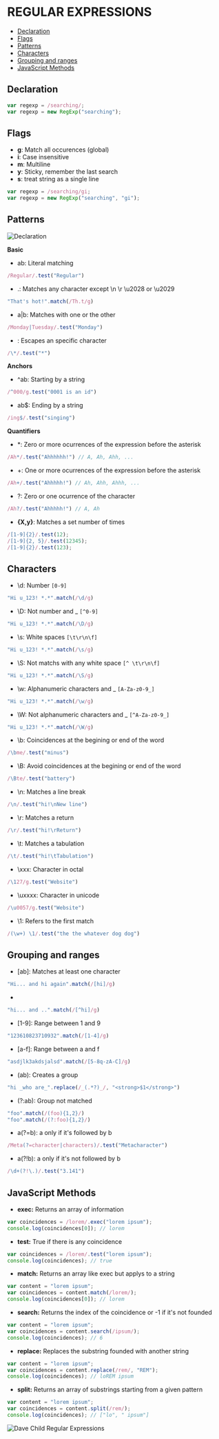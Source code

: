 <h1>REGULAR EXPRESSIONS</h1>

<!-- TOC -->

- [Declaration](#declaration)
- [Flags](#flags)
- [Patterns](#patterns)
- [Characters](#characters)
- [Grouping and ranges](#grouping-and-ranges)
- [JavaScript Methods](#javascript-methods)

<!-- /TOC -->


<!---------------------------------------------------------- DECLARATION ---------------------------------------------------------->
## Declaration
```js
var regexp = /searching/;
var regexp = new RegExp("searching");
```



<!---------------------------------------------------------- FLAGS ---------------------------------------------------------->
## Flags
- **g**: Match all occurences (global)
- **i**: Case insensitive
- **m**: Multiline
- **y**: Sticky, remember the last search
- **s**: treat string as a single line

```javascript
var regexp = /searching/gi;
var regexp = new RegExp("searching", "gi");
```



<!---------------------------------------------------------- PATTERNS ---------------------------------------------------------->
## Patterns

![Declaration](./regularexp.jpeg)

**Basic**
- ab: Literal matching
```js
/Regular/.test("Regular")
```
- .: Matches any character except \n \r \u2028 or \u2029
```js
"That's hot!".match(/Th.t/g)
```
- a|b: Matches with one or the other
```js
/Monday|Tuesday/.test("Monday")
```
- \: Escapes an specific character
```js
/\*/.test("*")
```
**Anchors**
- ^ab: Starting by a string
```js
/^000/g.test("0001 is an id")
```
- ab$: Ending by a string
```js
/ing$/.test("singing")
```
**Quantifiers**
- *: Zero or more ocurrences of the expression before the asterisk
```js
/Ah*/.test("Ahhhhhh!") // A, Ah, Ahh, ...
```
- +: One or more ocurrences of the expression before the asterisk
```js
/Ah+/.test("Ahhhhh!") // Ah, Ahh, Ahhh, ...
```
- ?: Zero or one ocurrence of the character
```js
/Ah?/.test("Ahhhhh!") // A, Ah
```
- **{X,y}**: Matches a set number of times
```js
/[1-9]{2}/.test(12);
/[1-9]{2, 5}/.test(12345);
/[1-9]{2}/.test(123);
```



<!---------------------------------------------------------- CHARACTERS ---------------------------------------------------------->
## Characters
- \d: Number `[0-9]`
```js
"Hi u_123! *.*".match(/\d/g)
```
- \D: Not number and _ `[^0-9]`
```js
"Hi u_123! *.*".match(/\D/g)
```
- \s: White spaces `[\t\r\n\f]`
```js
"Hi u_123! *.*".match(/\s/g)
```
- \S: Not matchs with any white space `[^ \t\r\n\f]`
```js
"Hi u_123! *.*".match(/\S/g)
```
- \w: Alphanumeric characters and _ `[A-Za-z0-9_]`
```js
"Hi u_123! *.*".match(/\w/g)
```
- \W: Not alphanumeric characters and _ `[^A-Za-z0-9_]`
```js
"Hi u_123! *.*".match(/\W/g)
```
- \b: Coincidences at the begining or end of the word
```js
/\bme/.test("minus")
```
- \B: Avoid coincidences at the begining or end of the word
```js
/\Bte/.test("battery")
```
- \n: Matches a line break
```js
/\n/.test("hi!\nNew line")
```
- \r: Matches a return
```js
/\r/.test("hi!\rReturn")
```
- \t: Matches a tabulation
```js
/\t/.test("hi!\tTabulation")
```
- \xxx: Character in octal
```js
/\127/g.test("Website")
```
- \uxxxx: Character in unicode
```js
/\u0057/g.test("Website")
```
- \1: Refers to the first match
```js
/(\w+) \1/.test("the the whatever dog dog")
```


<!---------------------------------------------------------- GROUPS ---------------------------------------------------------->
## Grouping and ranges
- [ab]: Matches at least one character
```js
"Hi... and hi again".match(/[hi]/g)
```
- [^ab]: Should not match with any of these characters
```js
"hi... and ..".match(/[^hi]/g)
```
- [1-9]: Range between 1 and 9
```js
"123610823710932".match(/[1-4]/g)
```
- [a-f]: Range between a and f
```js
"asdjlk3akdsjalsd".match(/[5-8q-zA-C]/g)
```
- (ab): Creates a group
```js
"hi _who are_".replace(/_(.*?)_/, "<strong>$1</strong>")
```
- (?:ab): Group not matched
```js
"foo".match(/(foo){1,2}/)
"foo".match(/(?:foo){1,2}/)
```
- a(?=b): a only if it's followed by b
```js
/Meta(?=character|characters)/.test("Metacharacter")
```
- a(?!b): a only if it's not followed by b
```js
/\d+(?!\.)/.test("3.141")
```



<!---------------------------------------------------------- METHODS ---------------------------------------------------------->
## JavaScript Methods
- **exec:** Returns an array of information
```js
var coincidences = /lorem/.exec("lorem ipsum");
console.log(coincidences[0]); // lorem
```
- **test:** True if there is any coincidence
```js
var coincidences = /lorem/.test("lorem ipsum");
console.log(coincidences); // true
```
- **match:** Returns an array like exec but applys to a string
```js
var content = "lorem ipsum";
var coincidences = content.match(/lorem/);
console.log(coincidences[0]); // lorem
```
- **search:** Returns the index of the coincidence or -1 if it's not founded
```js
var content = "lorem ipsum";
var coincidences = content.search(/ipsum/);
console.log(coincidences); // 6
```
- **replace:** Replaces the substring founded with another string
```js
var content = "lorem ipsum";
var coincidences = content.replace(/rem/, "REM");
console.log(coincidences); // loREM ipsum
```
- **split:** Returns an array of substrings starting from a given pattern
```js
var content = "lorem ipsum";
var coincidences = content.split(/rem/);
console.log(coincidences); // ["lo", " ipsum"]
```


![Dave Child Regular Expressions](./davechild_regular-expressions.jpg)